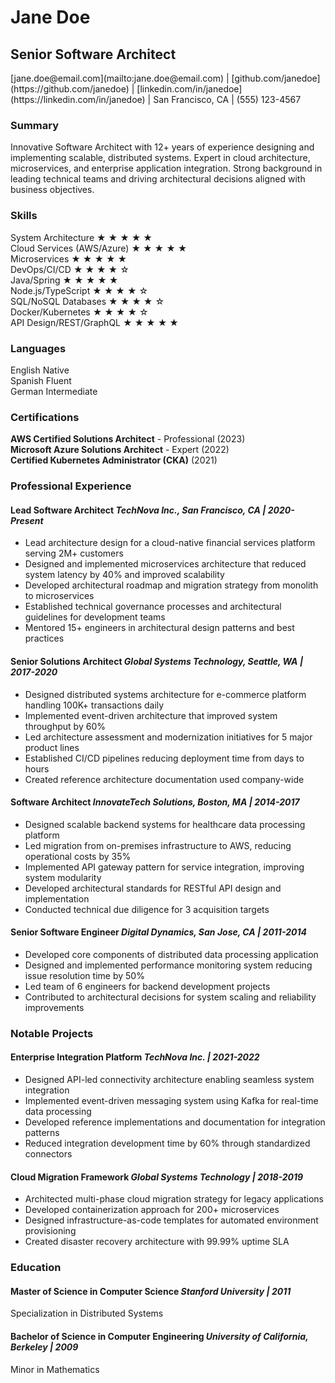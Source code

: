 <div class="cv-container">
<div class="header-container">

# Jane Doe

## Senior Software Architect

<div class="contact-info">
[jane.doe@email.com](mailto:jane.doe@email.com) |
[github.com/janedoe](https://github.com/janedoe) |
[linkedin.com/in/janedoe](https://linkedin.com/in/janedoe) |
San Francisco, CA |
(555) 123-4567
</div>
</div>

<div class="left-column">

### Summary

Innovative Software Architect with 12+ years of experience designing and implementing scalable, distributed systems. Expert in cloud architecture, microservices, and enterprise application integration. Strong background in leading technical teams and driving architectural decisions aligned with business objectives.

### Skills

<div class="skill-item">
<span class="skill-name">System Architecture</span>
<span class="stars">
<span class="star star-filled">★</span>
<span class="star star-filled">★</span>
<span class="star star-filled">★</span>
<span class="star star-filled">★</span>
<span class="star star-filled">★</span>
</span>
</div>

<div class="skill-item">
<span class="skill-name">Cloud Services (AWS/Azure)</span>
<span class="stars">
<span class="star star-filled">★</span>
<span class="star star-filled">★</span>
<span class="star star-filled">★</span>
<span class="star star-filled">★</span>
<span class="star star-filled">★</span>
</span>
</div>

<div class="skill-item">
<span class="skill-name">Microservices</span>
<span class="stars">
<span class="star star-filled">★</span>
<span class="star star-filled">★</span>
<span class="star star-filled">★</span>
<span class="star star-filled">★</span>
<span class="star star-filled">★</span>
</span>
</div>

<div class="skill-item">
<span class="skill-name">DevOps/CI/CD</span>
<span class="stars">
<span class="star star-filled">★</span>
<span class="star star-filled">★</span>
<span class="star star-filled">★</span>
<span class="star star-filled">★</span>
<span class="star star-empty">☆</span>
</span>
</div>

<div class="skill-item">
<span class="skill-name">Java/Spring</span>
<span class="stars">
<span class="star star-filled">★</span>
<span class="star star-filled">★</span>
<span class="star star-filled">★</span>
<span class="star star-filled">★</span>
<span class="star star-filled">★</span>
</span>
</div>

<div class="skill-item">
<span class="skill-name">Node.js/TypeScript</span>
<span class="stars">
<span class="star star-filled">★</span>
<span class="star star-filled">★</span>
<span class="star star-filled">★</span>
<span class="star star-filled">★</span>
<span class="star star-empty">☆</span>
</span>
</div>

<div class="skill-item">
<span class="skill-name">SQL/NoSQL Databases</span>
<span class="stars">
<span class="star star-filled">★</span>
<span class="star star-filled">★</span>
<span class="star star-filled">★</span>
<span class="star star-filled">★</span>
<span class="star star-empty">☆</span>
</span>
</div>

<div class="skill-item">
<span class="skill-name">Docker/Kubernetes</span>
<span class="stars">
<span class="star star-filled">★</span>
<span class="star star-filled">★</span>
<span class="star star-filled">★</span>
<span class="star star-filled">★</span>
<span class="star star-empty">☆</span>
</span>
</div>

<div class="skill-item">
<span class="skill-name">API Design/REST/GraphQL</span>
<span class="stars">
<span class="star star-filled">★</span>
<span class="star star-filled">★</span>
<span class="star star-filled">★</span>
<span class="star star-filled">★</span>
<span class="star star-filled">★</span>
</span>
</div>

### Languages

<div class="language-item">
<span>English</span>
<span>Native</span>
</div>

<div class="language-item">
<span>Spanish</span>
<span>Fluent</span>
</div>

<div class="language-item">
<span>German</span>
<span>Intermediate</span>
</div>

### Certifications

<div class="certification-item">
<strong>AWS Certified Solutions Architect</strong> - Professional (2023)
</div>

<div class="certification-item">
<strong>Microsoft Azure Solutions Architect</strong> - Expert (2022)
</div>

<div class="certification-item">
<strong>Certified Kubernetes Administrator (CKA)</strong> (2021)
</div>

</div>

<div class="right-column">

### Professional Experience

<div class="experience-item">
<h4>Lead Software Architect <em>TechNova Inc., San Francisco, CA | 2020-Present</em></h4>
<ul>
<li>Lead architecture design for a cloud-native financial services platform serving 2M+ customers</li>
<li>Designed and implemented microservices architecture that reduced system latency by 40% and improved scalability</li>
<li>Developed architectural roadmap and migration strategy from monolith to microservices</li>
<li>Established technical governance processes and architectural guidelines for development teams</li>
<li>Mentored 15+ engineers in architectural design patterns and best practices</li>
</ul>
</div>

<div class="experience-item">
<h4>Senior Solutions Architect <em>Global Systems Technology, Seattle, WA | 2017-2020</em></h4>
<ul>
<li>Designed distributed systems architecture for e-commerce platform handling 100K+ transactions daily</li>
<li>Implemented event-driven architecture that improved system throughput by 60%</li>
<li>Led architecture assessment and modernization initiatives for 5 major product lines</li>
<li>Established CI/CD pipelines reducing deployment time from days to hours</li>
<li>Created reference architecture documentation used company-wide</li>
</ul>
</div>

<div class="experience-item">
<h4>Software Architect <em>InnovateTech Solutions, Boston, MA | 2014-2017</em></h4>
<ul>
<li>Designed scalable backend systems for healthcare data processing platform</li>
<li>Led migration from on-premises infrastructure to AWS, reducing operational costs by 35%</li>
<li>Implemented API gateway pattern for service integration, improving system modularity</li>
<li>Developed architectural standards for RESTful API design and implementation</li>
<li>Conducted technical due diligence for 3 acquisition targets</li>
</ul>
</div>

<div class="experience-item">
<h4>Senior Software Engineer <em>Digital Dynamics, San Jose, CA | 2011-2014</em></h4>
<ul>
<li>Developed core components of distributed data processing application</li>
<li>Designed and implemented performance monitoring system reducing issue resolution time by 50%</li>
<li>Led team of 6 engineers for backend development projects</li>
<li>Contributed to architectural decisions for system scaling and reliability improvements</li>
</ul>
</div>

### Notable Projects

<div class="project-item">
<h4>Enterprise Integration Platform <em>TechNova Inc. | 2021-2022</em></h4>
<ul>
<li>Designed API-led connectivity architecture enabling seamless system integration</li>
<li>Implemented event-driven messaging system using Kafka for real-time data processing</li>
<li>Developed reference implementations and documentation for integration patterns</li>
<li>Reduced integration development time by 60% through standardized connectors</li>
</ul>
</div>

<div class="project-item">
<h4>Cloud Migration Framework <em>Global Systems Technology | 2018-2019</em></h4>
<ul>
<li>Architected multi-phase cloud migration strategy for legacy applications</li>
<li>Developed containerization approach for 200+ microservices</li>
<li>Designed infrastructure-as-code templates for automated environment provisioning</li>
<li>Created disaster recovery architecture with 99.99% uptime SLA</li>
</ul>
</div>

### Education

<div class="education-item">
<h4>Master of Science in Computer Science <em>Stanford University | 2011</em></h4>
Specialization in Distributed Systems
</div>

<div class="education-item">
<h4>Bachelor of Science in Computer Engineering <em>University of California, Berkeley | 2009</em></h4>
Minor in Mathematics
</div>

</div>
</div>
